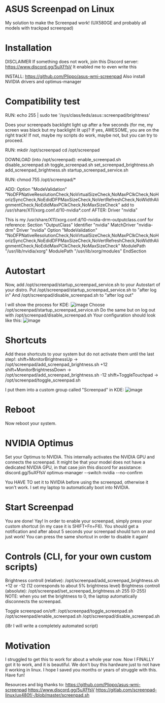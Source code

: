 # ASUS Screenpad on Linux
My solution to make the Screenpad work! (UX580GE and probably all models with trackpad screenpad)

# Installation

DISCLAIMER
If something does not work, join this Discord server: https://www.discord.gg/5uXFfsV
It enabled me to even write this

INSTALL:
https://github.com/Plippo/asus-wmi-screenpad
Also install NVIDIA drivers and optimus-manager

# Compatibility test
RUN:
echo 255 | sudo tee '/sys/class/leds/asus::screenpad/brightness'

Does your screenpads backlight light up after a few seconds (for me, my screen was black but my backlight lit up)? If yes, AWESOME, you are on the right track! If not, maybe my scripts do work, maybe not, but you can try to proceed.

RUN:
mkdir /opt/screenpad
cd /opt/screenpad

DOWNLOAD (into /opt/screenpad):
enable_screenpad.sh
disable_screenpad.sh
toggle_screenpad.sh
set_screenpad_brightness.sh
add_screenpad_brightness.sh
startup_screenpad_service.sh

RUN:
chmod 755 /opt/screenpad/*

ADD:
Option "ModeValidation" "NoDFPNativeResolutionCheck,NoVirtualSizeCheck,NoMaxPClkCheck,NoHorizSyncCheck,NoEdidDFPMaxSizeCheck,NoVertRefreshCheck,NoWidthAlignmentCheck,NoEdidMaxPClkCheck,NoMaxSizeCheck"
add to /usr/share/X11/xorg.conf.d/10-nvidia*.conf AFTER: Driver "nvidia"

This is my /usr/share/X11/xorg.conf.d/10-nvidia-drm-outputclass.conf for reference:
Section "OutputClass"
Identifier "nvidia"
MatchDriver "nvidia-drm"
Driver "nvidia"
Option "ModeValidation" "NoDFPNativeResolutionCheck,NoVirtualSizeCheck,NoMaxPClkCheck,NoHorizSyncCheck,NoEdidDFPMaxSizeCheck,NoVertRefreshCheck,NoWidthAlignmentCheck,NoEdidMaxPClkCheck,NoMaxSizeCheck"
ModulePath "/usr/lib/nvidia/xorg"
ModulePath "/usr/lib/xorg/modules"
EndSection

# Autostart
Now, add /opt/screenpad/startup_screenpad_service.sh to your Autostart of your distro.
Put /opt/screenpad/startup_screenpad_service.sh to "after log in"
And /opt/screenpad/disable_screenpad.sh to "after log out"

I will show the process for KDE:
![image](https://user-images.githubusercontent.com/43215895/122564947-746bd480-d035-11eb-8bf7-cb3e6b79b8db.png)
Choose /opt/screenpad/startup_screenpad_service.sh
Do the same but on log out with /opt/screenpad/disable_screenpad.sh
Your configuration should look like this:
![image](https://user-images.githubusercontent.com/43215895/122565203-bbf26080-d035-11eb-9a32-c2ae254025f5.png)

# Shortcuts
Add these shortcuts to your system but do not activate them until the last step!:
shift+MonitorBrightnessUp  ->  /opt/screenpad/add_screenpad_brightness.sh +12
shift+MonitorBrightnessDown -> /opt/screenpad/add_screenpad_brightness.sh -12
shift+ToggleTouchpad     ->    /opt/screenpad/toggle_screenpad.sh

I put them into a custom group called "Screenpad" in KDE:
![image](https://user-images.githubusercontent.com/43215895/122568580-6fa91f80-d039-11eb-8379-0e2c1361b0dd.png)

# Reboot

Now reboot your system.

# NVIDIA Optimus
Set your Optimus to NVIDIA. This internally activates the NVIDIA GPU and connects the screenpad. It might be that your model does not have a dedicated NVIDIA GPU, in that case join this discord for assistance: discord.gg/5uXFfsV
optimus-manager --switch nvidia --no-confirm

You HAVE TO set it to NVIDIA before using the screenpad, otherwise it won't work. I set my laptop to automatically boot into NVIDIA.

# Start Screenpad

You are done! Yay! In order to enable your screenpad, simply press your custom shortcut (in my case it is SHIFT+Fn+F6).
You should get a notification and after about 5 seconds your screenpad should turn on and just work!
You can press the same shortcut in order to disable it again!

# Controls (CLI, for your own custom scripts)

Brightness controll (relative):
/opt/screenpad/add_screenpad_brightness.sh +12 or -12 (12 corresponds to about 5% brightness level)
Brightness controll (absolute):
/opt/screenpad/set_screenpad_brightness.sh 255 (0-255)
NOTE: when you set the brightness to 0, the laptop automatically disconnects the screenpad.

Toggle screenpad on/off:
/opt/screenpad/toggle_screenpad.sh
/opt/screenpad/enable_screenpad.sh
/opt/screenpad/disable_screenpad.sh


(l8r I will write a completely automated script)


# Motivation

I struggled to get this to work for about a whole year now. Now I FINALLY got it to work, and it is beautiful.
We don't buy this hardware just to not have it working in linux.
I hope I saved you months or years of struggle with this. Have fun!

Resources and big thanks to:
https://github.com/Plippo/asus-wmi-screenpad
https://www.discord.gg/5uXFfsV
https://gitlab.com/screenpad-linux/ux480f/-/blob/master/screenpad.sh
